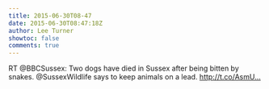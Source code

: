 ```yaml
---
title: 2015-06-30T08-47
date: 2015-06-30T08:47:18Z
author: Lee Turner
showtoc: false
comments: true
---
```


RT @BBCSussex: Two dogs have died in Sussex after being bitten by snakes.  @SussexWildlife says to keep animals on a lead. http://t.co/AsmU…

